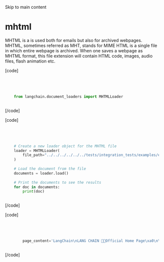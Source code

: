 

Skip to main content

# mhtml

MHTML is a is used both for emails but also for archived webpages. MHTML, sometimes referred as MHT, stands for MIME HTML is a single file in which entire webpage is archived. When one saves a webpage
as MHTML format, this file extension will contain HTML code, images, audio files, flash animation etc.

[code]
```python




    from langchain.document_loaders import MHTMLLoader  
    


```
[/code]


[code]
```python




    # Create a new loader object for the MHTML file  
    loader = MHTMLLoader(  
        file_path="../../../../../../tests/integration_tests/examples/example.mht"  
    )  
      
    # Load the document from the file  
    documents = loader.load()  
      
    # Print the documents to see the results  
    for doc in documents:  
        print(doc)  
    


```
[/code]


[code]
```python




        page_content='LangChain\nLANG CHAIN 🦜️🔗Official Home Page\xa0\n\n\n\n\n\n\n\nIntegrations\n\n\n\nFeatures\n\n\n\n\nBlog\n\n\n\nConceptual Guide\n\n\n\n\nPython Repo\n\n\nJavaScript Repo\n\n\n\nPython Documentation \n\n\nJavaScript Documentation\n\n\n\n\nPython ChatLangChain \n\n\nJavaScript ChatLangChain\n\n\n\n\nDiscord \n\n\nTwitter\n\n\n\n\nIf you have any comments about our WEB page, you can \nwrite us at the address shown above.  However, due to \nthe limited number of personnel in our corporate office, we are unable to \nprovide a direct response.\n\nCopyright © 2023-2023 LangChain Inc.\n\n\n' metadata={'source': '../../../../../../tests/integration_tests/examples/example.mht', 'title': 'LangChain'}  
    


```
[/code]


